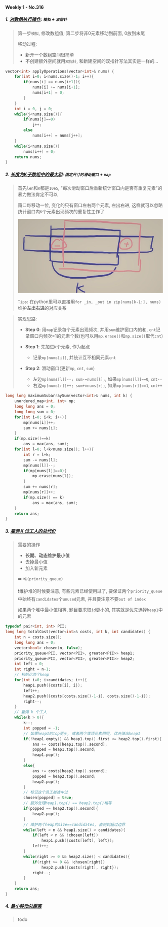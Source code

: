 #### Weekly 1 - No.316

##### 1. [对数组执行操作](https://leetcode.cn/problems/apply-operations-to-an-array/): `模拟` + `双指针`

> 第一步`模拟`, 修改数组值; 第二步将非0元素移动到前面, 0放到末尾
> 
> 移动过程:
> - 新开一个数组空间很简单
> - 不创建额外空间就用`双指针`, 和新建空间的双指针写法其实是一样的...
```CPP
vector<int> applyOperations(vector<int>& nums) {
    for(int i=0; i<nums.size()-1; i++){
        if(nums[i] == nums[i+1]){
            nums[i] += nums[i+1];
            nums[i+1] = 0;
        }
    }
    int i = 0, j = 0;
    while(j<nums.size()){
        if(nums[j]==0)
            j++;
        else
            nums[i++] = nums[j++];
    }
    while(i<nums.size())
        nums[i++] = 0;
    return nums;
}
```


##### 2. [长度为K子数组中的最大和](https://leetcode.cn/problems/maximum-sum-of-distinct-subarrays-with-length-k/): `固定尺寸的滑动窗口` + `map`

> 首先`len`和`K`都是`10e5`, "每次滑动窗口后重新统计窗口内是否有重复元素"的暴力做法肯定不可以
> 
> 窗口每移动一位, 变化的只有窗口左右两个元素, 左出右进, 这样就可以忽略统计窗口内`K`个元素出现频次的重复性工作了
> 
> ![LC6230](/appendix/LC6230.png)
> 
> `Tips`: 在python里可以直接用`for _in, _out in zip(nums[k-1:], nums)`维护**左出右进**的对应关系

> 实现思路:
> - **Step 0**: 用`map`记录每个元素出现频次, 并用`sum`维护窗口内的和, `cnt`记录窗口内频次=1的元素个数(也可以用`mp.erase()`和`mp.size()`取代`cnt`)
> 
> - **Step 1**: 先加进`K`个元素, 作为起点
>   - 记录`mp[nums[i]]`, 并统计互不相同元素`cnt`
> 
> - **Step 2**: 滑动窗口(更新`mp`, `cnt`, `sum`)
>   - 左边`mp[nums[l]]--; sum-=nums[l];`, 如果`mp[nums[l]]==0`, `cnt--`
>   - 右边`mp[nums[r]]++; sum+=nums[r];`, 如果`mp[nums[r]]==1`, `cnt++`

```CPP
long long maximumSubarraySum(vector<int>& nums, int k) {
    unordered_map<int, int> mp;
    long long ans = 0;
    long long sum = 0;
    for(int i=0; i<k; i++){
        mp[nums[i]]++;
        sum += nums[i];
    }
    if(mp.size()==k)
        ans = max(ans, sum);
    for(int l=0; l+k<nums.size(); l++){
        int r = l+k;
        sum -= nums[l];
        mp[nums[l]]--;
        if(mp[nums[l]]==0){
            mp.erase(nums[l]);
        }
        sum += nums[r];
        mp[nums[r]]++;
        if(mp.size() == k)
            ans = max(ans, sum);
    }
    return ans;
}
```


##### 3. [雇佣 K 位工人的总代价](https://leetcode.cn/problems/total-cost-to-hire-k-workers/)

> 需要的操作
> - **长期、动态维护最小值**
> - 去掉最小值
> - 加入新元素
> 
> ➡️ `堆(priority_queue)`
> 
> ❗️维护堆的时候要注意, 有些元素已经使用过了, 要保证两个`priority_queue`中始终有`candidates`个`unused`元素, 并且要注意不要`out of index`
> 
> 如果两个堆中最小值相等, 题目要求取`id`更小的, 其实就是优先选择`heap1`中的元素

```CPP
typedef pair<int, int> PII;
long long totalCost(vector<int>& costs, int k, int candidates) {
    int n = costs.size();
    long long ans = 0;
    vector<bool> chosen(n, false);
    priority_queue<PII, vector<PII>, greater<PII>> heap1;
    priority_queue<PII, vector<PII>, greater<PII>> heap2;
    int left = 0;
    int right = n-1;
    // 初始化两个heap
    for(int i=0; i<candidates; i++){
        heap1.push({costs[i], i});
        left++;
        heap2.push({costs[costs.size()-1-i], costs.size()-1-i});
        right--;
    }
    // 雇佣 k 个工人
    while(k > 0){
        k--;
        int popped = -1;
        // 如果heap1的top更小, 或者两个堆顶元素相同, 优先弹出heap1
        if(!heap1.empty() && heap1.top().first <= heap2.top().first){
            ans += costs[heap1.top().second];
            popped = heap1.top().second;
            heap1.pop();
        }
        else{
            ans += costs[heap2.top().second];
            popped = heap2.top().second;
            heap2.pop();
        }
        // 标记这个员工被选中过
        chosen[popped] = true;
        // 额外处理heap1.top() == heap2.top()相等
        if(popped == heap2.top().second){
            heap2.pop();
        }
        // 维护两个heap的size==candidates, 直到到超过边界
        while(left < n && heap1.size() < candidates){
            if(left < n && !chosen[left])
                heap1.push({costs[left], left});
            left++;
        }
        while(right >= 0 && heap2.size() < candidates){
            if(right >= 0 && !chosen[right])
                heap2.push({costs[right], right});
            right--;
        }
    }
    return ans;
}
```


##### 4. [最小移动总距离](https://leetcode.cn/problems/minimum-total-distance-traveled/)
> todo